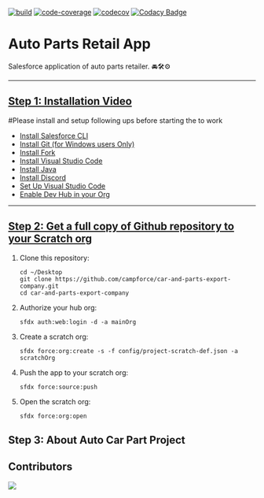 [![build](https://github.com/campforce/auto-parts-retail/actions/workflows/build.yml/badge.svg)](https://github.com/campforce/auto-parts-retail/actions/workflows/build.yml)
[![code-coverage](https://github.com/campforce/auto-parts-retail/actions/workflows/code-coverage.yml/badge.svg)](https://github.com/campforce/auto-parts-retail/actions/workflows/code-coverage.yml)
[![codecov](https://codecov.io/gh/campforce/auto-parts-retail/branch/main/graph/badge.svg?token=PGE9F3Z0NB)](https://codecov.io/gh/campforce/auto-parts-retail)
[![Codacy Badge](https://app.codacy.com/project/badge/Grade/6c7b346f469b4d7295173d058266558f)](https://www.codacy.com/gh/campforce/auto-parts-retail/dashboard?utm_source=github.com&amp;utm_medium=referral&amp;utm_content=campforce/auto-parts-retail&amp;utm_campaign=Badge_Grade)

# Auto Parts Retail App
Salesforce application of auto parts retailer. 🚘🛠⚙️
***

## [Step 1: Installation Video](https://zoom.us/rec/play/QF_dKsdnsIKPvAT98guYYZG_pporRnW2dGHeByTk6v03yYie46fydZT_17XIYB7_7PApm-IdBL5VM1ky.dVw2THyU1SM91WkK?autoplay=true&startTime=1689355391000/)

#Please install and setup following ups before starting the to work
- [Install Salesforce CLI](https://developer.salesforce.com/tools/sfdxcli)
- [Install Git (for Windows users Only)](https://git-scm.com/downloads)
- [Install Fork](https://git-fork.com/)
- [Install Visual Studio Code](https://code.visualstudio.com/download)
- [Install Java](https://www.java.com/en/download/)
- [Install Discord](https://discord.com/download/)
- [Set Up Visual Studio Code](https://trailhead.salesforce.com/content/learn/projects/quick-start-lightning-web-components/set-up-visual-studio-code)
- [Enable Dev Hub in your Org](https://www.youtube.com/watch?v=Y1pZ9sFcILo)
---

## [Step 2: Get a full copy of Github repository to your Scratch org](https://zoom.us/rec/play/uUp8Ddv0bA2pQaljXtzsqlIYmdcQuy_m7ynL05F9Ioc8J7ASYkb4zBqibSzgun3UnePfHKXm-orgdS8O.1IAH2SFTVGFVgwNJ?autoplay=true&startTime=1689413199000/)

1. Clone this repository:

    ```
    cd ~/Desktop
    git clone https://github.com/campforce/car-and-parts-export-company.git
    cd car-and-parts-export-company
    ```

1. Authorize your hub org:

    ```
    sfdx auth:web:login -d -a mainOrg
    ```

1. Create a scratch org:

    ```
    sfdx force:org:create -s -f config/project-scratch-def.json -a scratchOrg
    ```

1. Push the app to your scratch org:

    ```
    sfdx force:source:push
    ```
1. Open the scratch org:

    ```
    sfdx force:org:open
    ```

## Step 3: About Auto Car Part Project
 
    
## Contributors
<a href = "https://github.com/campforce/car-and-parts-export-company/graphs/contributors">
  <img src = "https://contrib.rocks/image?repo=campforce/car-and-parts-export-company"/>
</a>



